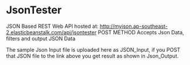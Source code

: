 # JsonTester
JSON Based REST Web API
hosted at:
http://myjson.ap-southeast-2.elasticbeanstalk.com/api/jsontester
POST METHOD
Accepts Json Data, filters and output JSON Data

The sample Json Input file is uploaded here as JSON_Input,
if you POST that JSON file to the link above you get result as shown in Json_Output.
